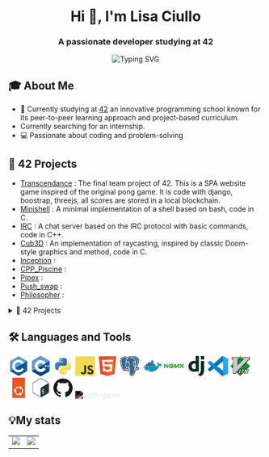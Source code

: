 <h1 align="center">Hi 👋, I'm Lisa Ciullo</h1>
<h3 align="center">A passionate developer studying at 42</h3>

<p align="center">
  <img src="https://readme-typing-svg.herokuapp.com?font=Fira+Code&pause=1000&random=false&width=435&lines=42+Student;Software+Developer" alt="Typing SVG" />
</p>

## 🎓 About Me
- 🌱 Currently studying at [42](https://42.fr/)  an innovative programming school known for its peer-to-peer learning approach and project-based curriculum.
- Currently searching for an internship.
- 💻 Passionate about coding and problem-solving

## 🚀 42 Projects
- [Transcendance](https://github.com/lciullo/Transcendence) : The final team project of 42. This is a SPA website game inspired of the original pong game. It is code with django, boostrap, threejs,  all scores are stored in a local blockchain.  
- [Minishell](https://github.com/lciullo/Minishell) : A minimal implementation of a shell based on bash, code in C.
- [IRC](https://github.com/lciullo/IRC) : A chat server based on the IRC protocol with basic commands, code in C++.
- [Cub3D](https://github.com/lciullo/cub3D) : An implementation of raycasting, inspired by classic Doom-style graphics and method, code in C.
- [Inception](https://github.com/lciullo/Inception) :
- [CPP_Piscine](https://github.com/lciullo/CPP_Piscine) :
- [Pipex](https://github.com/lciullo/pipex) : 
- [Push_swap](https://github.com/lciullo/push_swap) : 
- [Philosopher](https://github.com/lciullo/philo) : 


<details>
<summary>🚀 42 Projects</summary>

* [Transcendance](https://github.com/lciullo/Transcendence) : The final team project of 42. This is a SPA website game inspired of the original pong game. It is code with django, boostrap, threejs,  all scores are stored in a local blockchain.  

* [Minishell](https://github.com/lciullo/Minishell) : A minimal implementation of a shell based on bash, code in C.

* [IRC](https://github.com/lciullo/IRC) : A chat server based on the IRC protocol with basic commands, code in C++.

* [Cub3D](https://github.com/lciullo/cub3D) : An implementation of raycasting, inspired by classic Doom-style graphics and method, code in C.

* [CPP_Piscine](https://github.com/lciullo/CPP_Piscine) :

* [Pipex](https://github.com/lciullo/pipex) : 

* [Push_swap](https://github.com/lciullo/push_swap) :

* [Philosopher](https://github.com/lciullo/philo) : 

</details>

## 🛠 Languages and Tools
<p align="left">
<img src="https://raw.githubusercontent.com/devicons/devicon/master/icons/c/c-original.svg" alt="c" width="40" height="40"/>
<img src="https://raw.githubusercontent.com/devicons/devicon/master/icons/cplusplus/cplusplus-original.svg" alt="cplusplus" width="40" height="40"/>
<img src="https://raw.githubusercontent.com/devicons/devicon/master/icons/python/python-original.svg" alt="python" width="40" height="40"/>
<img src="https://raw.githubusercontent.com/devicons/devicon/master/icons/javascript/javascript-original.svg" alt="javascript" width="40" height="40"/>
<img src="https://raw.githubusercontent.com/devicons/devicon/master/icons/html5/html5-original.svg" alt="html5" width="40" height="40"/>
<img src="https://raw.githubusercontent.com/devicons/devicon/master/icons/postgresql/postgresql-original.svg" alt="postgresql" width="40" height="40"/>
<img src="https://raw.githubusercontent.com/devicons/devicon/master/icons/docker/docker-original.svg" alt="docker" width="40" height="40"/>
<img src="https://raw.githubusercontent.com/devicons/devicon/master/icons/nginx/nginx-original.svg" alt="nginx" width="40" height="40"/>
<img src="https://raw.githubusercontent.com/devicons/devicon/master/icons/django/django-plain.svg" alt="django" width="40" height="40"/>
<img src="https://raw.githubusercontent.com/devicons/devicon/master/icons/vscode/vscode-original.svg" alt="vscode" width="40" height="40"/>
<img src="https://raw.githubusercontent.com/devicons/devicon/master/icons/vim/vim-original.svg" alt="vim" width="40" height="40"/>
<img src="https://raw.githubusercontent.com/devicons/devicon/master/icons/ubuntu/ubuntu-plain.svg" alt="ubuntu" width="40" height="40"/>
<img src="https://raw.githubusercontent.com/devicons/devicon/master/icons/bash/bash-original.svg" alt="bash" width="40" height="40"/>
<img src="https://raw.githubusercontent.com/devicons/devicon/master/icons/github/github-original.svg" alt="github" width="40" height="40"/>
<img src="https://raw.githubusercontent.com/simple-icons/simple-icons/develop/icons/codingame.svg" alt="codingame" width="40" height="40" style="filter: invert(1)"/>
</p>


## 💡My stats
<table>
  <tr>
    <td>
      <img src="https://github-readme-stats.vercel.app/api/top-langs/?username=lciullo&layout=compact" />
    </td>
    <td>
      <img src="https://github-readme-stats.vercel.app/api?username=lciullo&show_icons=true&theme=default" />
    </td>
  </tr>
</table>

